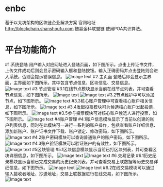 # enbc
基于以太坊架构的区块链企业解决方案
官网地址 http://blockchain.shanshoufu.com
链赢金科联盟链 使用POA共识算法。
# 平台功能简介
#1.系统登陆
用户输入对应网址进入登陆页面，如下图所示。点击上传证书文件，上传文件成功后则会显示密码输入框和登陆按钮。输入正确密码并点击登陆则会进入系统，否则会提示错误信息。
![Image text](https://github.com/18363992970/enbc/picture/login.jpg)
#2.主页面
登陆后即会显示主界面，主界面如下图所示。其中包含节点信息、区块信息、交易信息。
![Image text](https://github.com/shshangxiang/enbc/picture/index.jpg)
#3.节点管理
#3.1在线节点模块显示当前在线节点列表，并可查看节点信息，如下图所示。
![Image text](https://github.com/shshangxiang/enbc/picture/node.jpg)
![Image text](https://github.com/shshangxiang/enbc/picture/nodeDetails.png)
#3.2节点维护中可以添加节点，如下图所示。
![Image text](https://github.com/shshangxiang/enbc/picture/addNode.jpg)
#3.3核心账户管理中可查看核心账户相关信息，如下图所示。
![Image text](https://github.com/shshangxiang/enbc/picture/coreAccount.jpg)
#3.4发起投票模块可为候选核心账户发起投票，如下图所示。
![Image text](https://github.com/shshangxiang/enbc/picture/startVote.jpg)
#3.5参与投票模块可对核心账户候选人进行投票，如下图所示。
![Image text](https://github.com/shshangxiang/enbc/picture/vote.jpg)
#4账户管理
#4.1账户信息模块显示了当前以创建的账户列表信息，同时在此模块可一进行一系列的账户操作，包括查看账户详细信息、添加新账户、账户证书文件下载、账户锁定、修改密码，如下图所示。
![Image text](https://github.com/shshangxiang/enbc/picture/account.jpg)
#4.2账户密码模块可以查询普通账户的账户密码，如下图所示。
![Image text](https://github.com/shshangxiang/enbc/picture/password.jpg)
#4.3账户验证模块可以验证账户的有效性，如下图所示。
![Image text](https://github.com/shshangxiang/enbc/picture/verification.jpg)
#5区块管理
#5.1区块信息模块显示当前已打区块列表，并可查看区块详细信息，如下图所示。
![Image text](https://github.com/shshangxiang/enbc/picture/block.jpg)
![Image text](https://github.com/shshangxiang/enbc/picture/blockDetails.jpg)
#6.交易记录
#6.1历史纪录模块显示当前已完成交易的历史纪录列表，并可查看交易上联数据等历史交易详细信息，如下图所示。
![Image text](https://github.com/shshangxiang/enbc/picture/history.jpg)
![Image text](https://github.com/shshangxiang/enbc/picture/historyDetails.jpg)
#6.2在线交易模块可以通过输入接收者地址、抄送地址，交易上联数据进行在线交易，如下图所示。
![Image text](https://github.com/shshangxiang/enbc/picture/transaction.jpg)


